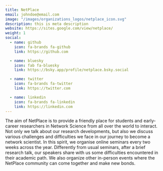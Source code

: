 ```yaml
---
title: NetPlace
email: johndoe@email.com
image: "/images/organizations_logos/netplace_icon.svg"
description: this is meta description
website: https://sites.google.com/view/netplace/
weight: 1
social:
  - name: github
    icon: fa-brands fa-github
    link: https://github.com

  - name: bluesky
    icon: fab fa-bluesky
    link: https://bsky.app/profile/netplace.bsky.social

  - name: twitter
    icon: fa-brands fa-twitter
    link: https://twitter.com

  - name: linkedin
    icon: fa-brands fa-linkedin
    link: https://linkedin.com
---
```


The aim of NetPlace is to provide a friendly place for students and early-career researchers in Network Science from all over the world to interact.
Not only we talk about our research developments, but also we discuss various challenges and difficulties we face in our journey to become a network scientist.
In this spirit, we organise online seminars every two weeks across the year.
Differently from usual seminars, after a brief research talk, our speakers share with us some difficulties encountered in their academic path.
We also organize other in-person events where the NetPlace community can come together and make new bonds.
